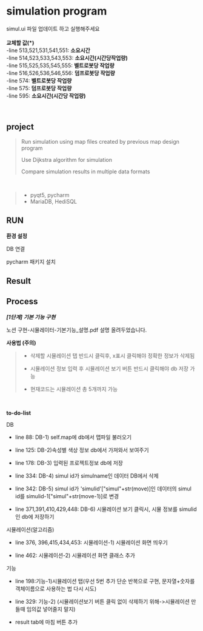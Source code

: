 # simulation program

simul.ui 파일 업데이트 하고 실행해주세요
</br>
</br>
**교체할 값(*)**
</br>
-line 513,521,531,541,551: **소요시간**
</br>
-line 514,523,533,543,553: **소요시간(시간당작업량)**
</br>
-line 515,525,535,545,555: **벨트로봇당 작업량**
</br>
-line 516,526,536,546,556: **덤프로봇당 작업량**
</br>
-line 574: **벨트로봇당 작업량**
</br>
-line 575: **덤프로봇당 작업량**
</br>
-line 595: **소요시간(시간당 작업량)**
</br>

</br>

## project

> Run simulation using map files created by previous map design program
>
> Use Dijkstra algorithm for simulation
>
> Compare simulation results in multiple data formats
</br>

> + pyqt5, pycharm
> + MariaDB, HediSQL

## RUN
**환경 설정**

DB 연결

pycharm 패키지 설치

## Result

## Process
***[1단계] 기본 기능 구현***

노션 구현-시뮬레이터-기본기능_설명.pdf 설명 올려두었습니다.

**사용법 (주의)**

> + 삭제할 시뮬레이션 탭 반드시 클릭후, x표시 클릭해야 정확한 정보가 삭제됨
>
> + 시뮬레이션 정보 입력 후 시뮬레이션 보기 버튼 반드시 클릭해야 db 저장 가능
>
> + 현재코드는 시뮬레이션 총 5개까지 가능
</br>

**to-do-list**

DB

+ line 88: DB-1) self.map에 db에서 맵파일 불러오기

+ line 125:  DB-2)속성별 색상 정보 db에서 가져와서 보여주기

+ line 178: DB-3) 입력된 프로젝트정보 db에 저장

+ line 334: DB-4) simul id가 simulname인 데이터 DB에서 삭제

+ line 342: DB-5) simul id가 'simulid'["simul"+str(move)]인 데이터의 simul id를 simulid-1["simul"+str(move-1)]로 변경

+ line 371,391,410,429,448: DB-6) 시뮬레이션 보기 클릭시, 시뮬 정보를 simulid인 db에 저장하기


시뮬레이션(알고리즘)

+ line 376, 396,415,434,453: 시뮬레이션-1) 시뮬레이션 화면 띄우기

+ line 462: 시뮬레이션-2) 시뮬레이션 화면 클래스 추가



기능

+ line 198:기능-1)시뮬레이션 탭(우선 5번 추가 단순 반복으로 구현, 문자열+숫자를 객체이름으로 사용하는 법 다시 시도)

+ line 329: 기능-2) (시뮬레이션보기 버튼 클릭 없이 삭제하기 위해->시뮬레이션 만들때 임의값 넣어줄지 말지)

+ result tab에 마침 버튼 추가
